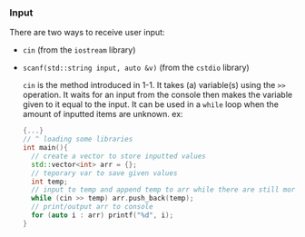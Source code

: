 ### Input
 
  There are two ways to receive user input:
- `cin` (from the `iostream` library)
- `scanf(std::string input, auto &v)` (from the `cstdio` library)
    
    `cin` is the method introduced in 1-1. It takes (a) variable(s) using the `>>` operation. It waits for an input from the console then makes the variable given to it equal to the input. It can be used in a `while` loop when the amount of inputted items are unknown. ex:
  ```cpp
  {...}
  // ^ loading some libraries
  int main(){
    // create a vector to store inputted values
    std::vector<int> arr = {};
    // teporary var to save given values
    int temp;
    // input to temp and append temp to arr while there are still more items
    while (cin >> temp) arr.push_back(temp);
    // print/output arr to console
    for (auto i : arr) printf("%d", i);
  }
  ```
